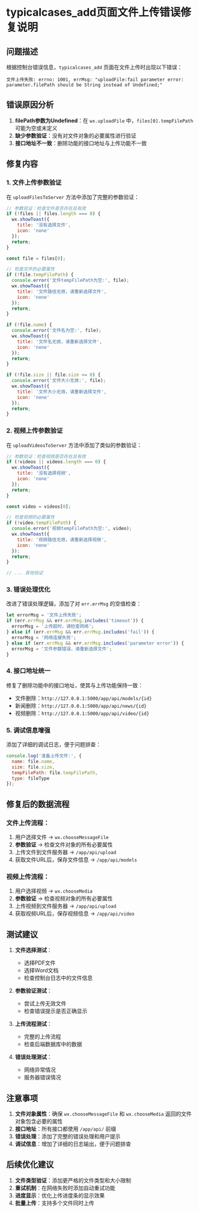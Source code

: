 # typicalcases_add页面文件上传错误修复说明

## 问题描述

根据控制台错误信息，`typicalcases_add` 页面在文件上传时出现以下错误：

```
文件上传失败: errno: 1001, errMsg: "uploadFile:fail parameter error: parameter.filePath should be String instead of Undefined;"
```

## 错误原因分析

1. **filePath参数为Undefined**：在 `wx.uploadFile` 中，`files[0].tempFilePath` 可能为空或未定义
2. **缺少参数验证**：没有对文件对象的必要属性进行验证
3. **接口地址不一致**：删除功能的接口地址与上传功能不一致

## 修复内容

### 1. 文件上传参数验证

在 `uploadFilesToServer` 方法中添加了完整的参数验证：

```javascript
// 参数验证：检查文件是否存在且有效
if (!files || files.length === 0) {
  wx.showToast({
    title: '没有选择文件',
    icon: 'none'
  });
  return;
}

const file = files[0];

// 检查文件的必要属性
if (!file.tempFilePath) {
  console.error('文件tempFilePath为空:', file);
  wx.showToast({
    title: '文件路径无效，请重新选择文件',
    icon: 'none'
  });
  return;
}

if (!file.name) {
  console.error('文件名为空:', file);
  wx.showToast({
    title: '文件名无效，请重新选择文件',
    icon: 'none'
  });
  return;
}

if (!file.size || file.size <= 0) {
  console.error('文件大小无效:', file);
  wx.showToast({
    title: '文件大小无效，请重新选择文件',
    icon: 'none'
  });
  return;
}
```

### 2. 视频上传参数验证

在 `uploadVideosToServer` 方法中添加了类似的参数验证：

```javascript
// 参数验证：检查视频是否存在且有效
if (!videos || videos.length === 0) {
  wx.showToast({
    title: '没有选择视频',
    icon: 'none'
  });
  return;
}

const video = videos[0];

// 检查视频的必要属性
if (!video.tempFilePath) {
  console.error('视频tempFilePath为空:', video);
  wx.showToast({
    title: '视频路径无效，请重新选择视频',
    icon: 'none'
  });
  return;
}

// ... 其他验证
```

### 3. 错误处理优化

改进了错误处理逻辑，添加了对 `err.errMsg` 的空值检查：

```javascript
let errorMsg = '文件上传失败';
if (err.errMsg && err.errMsg.includes('timeout')) {
  errorMsg = '上传超时，请检查网络';
} else if (err.errMsg && err.errMsg.includes('fail')) {
  errorMsg = '网络连接失败';
} else if (err.errMsg && err.errMsg.includes('parameter error')) {
  errorMsg = '文件参数错误，请重新选择文件';
}
```

### 4. 接口地址统一

修复了删除功能中的接口地址，使其与上传功能保持一致：

- 文件删除：`http://127.0.0.1:5000/app/api/models/{id}`
- 新闻删除：`http://127.0.0.1:5000/app/api/news/{id}`
- 视频删除：`http://127.0.0.1:5000/app/api/video/{id}`

### 5. 调试信息增强

添加了详细的调试日志，便于问题排查：

```javascript
console.log('准备上传文件:', {
  name: file.name,
  size: file.size,
  tempFilePath: file.tempFilePath,
  type: fileType
});
```

## 修复后的数据流程

### 文件上传流程：
1. 用户选择文件 → `wx.chooseMessageFile`
2. **参数验证** → 检查文件对象的所有必要属性
3. 上传文件到文件服务器 → `/app/api/upload`
4. 获取文件URL后，保存文件信息 → `/app/api/models`

### 视频上传流程：
1. 用户选择视频 → `wx.chooseMedia`
2. **参数验证** → 检查视频对象的所有必要属性
3. 上传视频到文件服务器 → `/app/api/upload`
4. 获取视频URL后，保存视频信息 → `/app/api/video`

## 测试建议

1. **文件选择测试**：
   - 选择PDF文件
   - 选择Word文档
   - 检查控制台日志中的文件信息

2. **参数验证测试**：
   - 尝试上传无效文件
   - 检查错误提示是否正确显示

3. **上传流程测试**：
   - 完整的上传流程
   - 检查后端数据库中的数据

4. **错误处理测试**：
   - 网络异常情况
   - 服务器错误情况

## 注意事项

1. **文件对象属性**：确保 `wx.chooseMessageFile` 和 `wx.chooseMedia` 返回的文件对象包含必要的属性
2. **接口地址**：所有接口都使用 `/app/api/` 前缀
3. **错误处理**：添加了完整的错误处理和用户提示
4. **调试信息**：增加了详细的日志输出，便于问题排查

## 后续优化建议

1. **文件类型验证**：添加更严格的文件类型和大小限制
2. **重试机制**：在网络失败时添加自动重试功能
3. **进度显示**：优化上传进度条的显示效果
4. **批量上传**：支持多个文件同时上传

